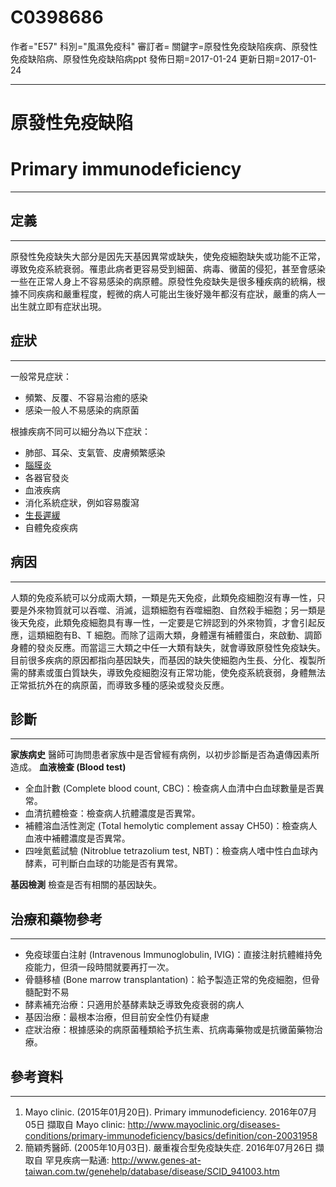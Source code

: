 # C0398686
作者="E57"
科別="風濕免疫科"
審訂者=
關鍵字=原發性免疫缺陷疾病、原發性免疫缺陷病、原發性免疫缺陷病ppt
發佈日期=2017-01-24
更新日期=2017-01-24

----------
# 原發性免疫缺陷
# Primary immunodeficiency
----------
## 定義
----------

原發性免疫缺失大部分是因先天基因異常或缺失，使免疫細胞缺失或功能不正常，導致免疫系統衰弱。罹患此病者更容易受到細菌、病毒、黴菌的侵犯，甚至會感染一些在正常人身上不容易感染的病原體。原發性免疫缺失是很多種疾病的統稱，根據不同疾病和嚴重程度，輕微的病人可能出生後好幾年都沒有症狀，嚴重的病人一出生就立即有症狀出現。

## 症狀
----------

 一般常見症狀：

- 頻繁、反覆、不容易治癒的感染
- 感染一般人不易感染的病原菌

根據疾病不同可以細分為以下症狀：

- 肺部、耳朵、支氣管、皮膚頻繁感染
- [腦膜炎](C0025289)
- 各器官發炎
- 血液疾病
- 消化系統症狀，例如容易腹瀉
- [生長遲緩](C0476242)
- 自體免疫疾病
## 病因
----------

人類的免疫系統可以分成兩大類，一類是先天免疫，此類免疫細胞沒有專一性，只要是外來物質就可以吞噬、消滅，這類細胞有吞噬細胞、自然殺手細胞；另一類是後天免疫，此類免疫細胞具有專一性，一定要是它辨認到的外來物質，才會引起反應，這類細胞有B、T 細胞。而除了這兩大類，身體還有補體蛋白，來啟動、調節身體的發炎反應。而當這三大類之中任一大類有缺失，就會導致原發性免疫缺失。
目前很多疾病的原因都指向基因缺失，而基因的缺失使細胞內生長、分化、複製所需的酵素或蛋白質缺失，導致免疫細胞沒有正常功能，使免疫系統衰弱，身體無法正常抵抗外在的病原菌，而導致多種的感染或發炎反應。

## 診斷
----------

**家族病史**
醫師可詢問患者家族中是否曾經有病例，以初步診斷是否為遺傳因素所造成。
**血液檢查 (Blood test)**

- 全血計數 (Complete blood count, CBC)：檢查病人血清中白血球數量是否異常。
- 血清抗體檢查：檢查病人抗體濃度是否異常。
- 補體溶血活性測定 (Total hemolytic complement assay CH50)：檢查病人血液中補體濃度是否異常。
- 四唑氮藍試驗 (Nitroblue tetrazolium test, NBT)：檢查病人嗜中性白血球內酵素，可判斷白血球的功能是否有異常。

**基因檢測**
檢查是否有相關的基因缺失。

## 治療和藥物參考
----------
- 免疫球蛋白注射 (Intravenous Immunoglobulin, IVIG)：直接注射抗體維持免疫能力，但須一段時間就要再打一次。
- 骨髓移植 (Bone marrow transplantation)：給予製造正常的免疫細胞，但骨髓配對不易
- 酵素補充治療：只適用於基酵素缺乏導致免疫衰弱的病人
- 基因治療：最根本治療，但目前安全性仍有疑慮
- 症狀治療：根據感染的病原菌種類給予抗生素、抗病毒藥物或是抗黴菌藥物治療。
## 參考資料
----------
1. Mayo clinic. (2015年01月20日). Primary immunodeficiency. 2016年07月05日 擷取自 Mayo clinic: 
  http://www.mayoclinic.org/diseases-conditions/primary-immunodeficiency/basics/definition/con-20031958
2. 簡穎秀醫師. (2005年10月03日). 嚴重複合型免疫缺失症. 2016年07月26日 擷取自 罕見疾病一點通: 
  http://www.genes-at-taiwan.com.tw/genehelp/database/disease/SCID_941003.htm

